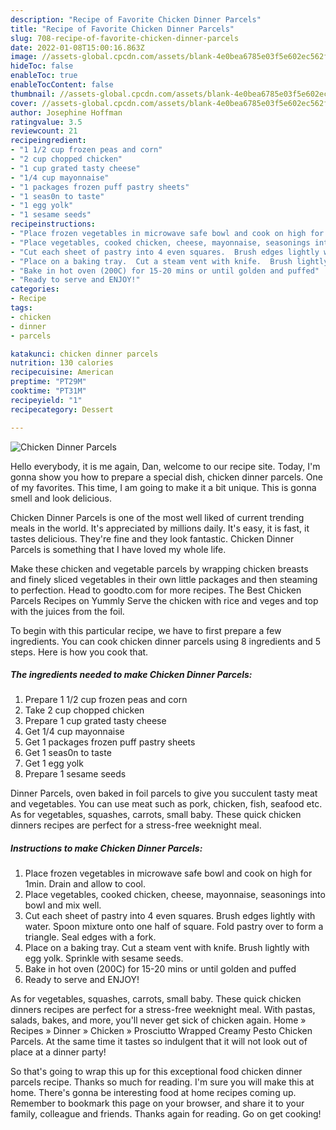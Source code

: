 ```yaml
---
description: "Recipe of Favorite Chicken Dinner Parcels"
title: "Recipe of Favorite Chicken Dinner Parcels"
slug: 708-recipe-of-favorite-chicken-dinner-parcels
date: 2022-01-08T15:00:16.863Z
image: //assets-global.cpcdn.com/assets/blank-4e0bea6785e03f5e602ec562f230caae08da540cada707380b4fe1bbebba43da.png
hideToc: false
enableToc: true
enableTocContent: false
thumbnail: //assets-global.cpcdn.com/assets/blank-4e0bea6785e03f5e602ec562f230caae08da540cada707380b4fe1bbebba43da.png
cover: //assets-global.cpcdn.com/assets/blank-4e0bea6785e03f5e602ec562f230caae08da540cada707380b4fe1bbebba43da.png
author: Josephine Hoffman
ratingvalue: 3.5
reviewcount: 21
recipeingredient:
- "1 1/2 cup frozen peas and corn"
- "2 cup chopped chicken"
- "1 cup grated tasty cheese"
- "1/4 cup mayonnaise"
- "1 packages frozen puff pastry sheets"
- "1 seas0n to taste"
- "1 egg yolk"
- "1 sesame seeds"
recipeinstructions:
- "Place frozen vegetables in microwave safe bowl and cook on high for 1min.  Drain and allow to cool."
- "Place vegetables, cooked chicken, cheese, mayonnaise, seasonings into bowl and mix well."
- "Cut each sheet of pastry into 4 even squares.  Brush edges lightly with water.  Spoon mixture onto one half of square. Fold pastry over to form a triangle.  Seal edges with a fork."
- "Place on a baking tray.  Cut a steam vent with knife.  Brush lightly with egg yolk.  Sprinkle with sesame seeds."
- "Bake in hot oven (200C) for 15-20 mins or until golden and puffed"
- "Ready to serve and ENJOY!"
categories:
- Recipe
tags:
- chicken
- dinner
- parcels

katakunci: chicken dinner parcels 
nutrition: 130 calories
recipecuisine: American
preptime: "PT29M"
cooktime: "PT31M"
recipeyield: "1"
recipecategory: Dessert

---
```



![Chicken Dinner Parcels](//assets-global.cpcdn.com/assets/blank-4e0bea6785e03f5e602ec562f230caae08da540cada707380b4fe1bbebba43da.png)

Hello everybody, it is me again, Dan, welcome to our recipe site. Today, I'm gonna show you how to prepare a special dish, chicken dinner parcels. One of my favorites. This time, I am going to make it a bit unique. This is gonna smell and look delicious.

Chicken Dinner Parcels is one of the most well liked of current trending meals in the world. It's appreciated by millions daily. It's easy, it is fast, it tastes delicious. They're fine and they look fantastic. Chicken Dinner Parcels is something that I have loved my whole life.

Make these chicken and vegetable parcels by wrapping chicken breasts and finely sliced vegetables in their own little packages and then steaming to perfection. Head to goodto.com for more recipes. The Best Chicken Parcels Recipes on Yummly Serve the chicken with rice and veges and top with the juices from the foil.


To begin with this particular recipe, we have to first prepare a few ingredients. You can cook chicken dinner parcels using 8 ingredients and 5 steps. Here is how you cook that.

<!--inarticleads1-->

##### The ingredients needed to make Chicken Dinner Parcels:

1. Prepare 1 1/2 cup frozen peas and corn
1. Take 2 cup chopped chicken
1. Prepare 1 cup grated tasty cheese
1. Get 1/4 cup mayonnaise
1. Get 1 packages frozen puff pastry sheets
1. Get 1 seas0n to taste
1. Get 1 egg yolk
1. Prepare 1 sesame seeds


Dinner Parcels, oven baked in foil parcels to give you succulent tasty meat and vegetables. You can use meat such as pork, chicken, fish, seafood etc. As for vegetables, squashes, carrots, small baby. These quick chicken dinners recipes are perfect for a stress-free weeknight meal. 

<!--inarticleads2-->

##### Instructions to make Chicken Dinner Parcels:

1. Place frozen vegetables in microwave safe bowl and cook on high for 1min.  Drain and allow to cool.
1. Place vegetables, cooked chicken, cheese, mayonnaise, seasonings into bowl and mix well.
1. Cut each sheet of pastry into 4 even squares.  Brush edges lightly with water.  Spoon mixture onto one half of square. Fold pastry over to form a triangle.  Seal edges with a fork.
1. Place on a baking tray.  Cut a steam vent with knife.  Brush lightly with egg yolk.  Sprinkle with sesame seeds.
1. Bake in hot oven (200C) for 15-20 mins or until golden and puffed
1. Ready to serve and ENJOY!

As for vegetables, squashes, carrots, small baby. These quick chicken dinners recipes are perfect for a stress-free weeknight meal. With pastas, salads, bakes, and more, you&#39;ll never get sick of chicken again. Home » Recipes » Dinner » Chicken » Prosciutto Wrapped Creamy Pesto Chicken Parcels. At the same time it tastes so indulgent that it will not look out of place at a dinner party! 

So that's going to wrap this up for this exceptional food chicken dinner parcels recipe. Thanks so much for reading. I'm sure you will make this at home. There's gonna be interesting food at home recipes coming up. Remember to bookmark this page on your browser, and share it to your family, colleague and friends. Thanks again for reading. Go on get cooking!
